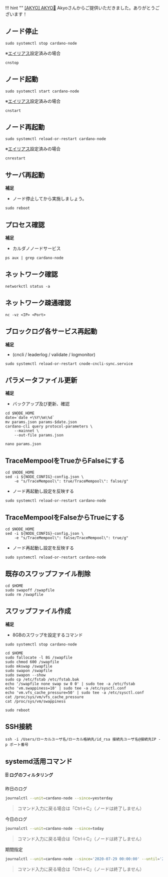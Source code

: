

!!! hint ""
    [[AKYO] AKYO🥁](https://jp.cexplorer.io/pool/pool1jsxk3ymqv2gdc6mhqk52544g2aun4zhq5wgx6n32l5s3jlne70n) Akyoさんからご提供いただきました。ありがとうございます！

## **ノード停止**
```
sudo systemctl stop cardano-node
```

※[エイリアス](../setup/2-node-setup.md#_1)設定済みの場合
```
cnstop
```

## **ノード起動**
```
sudo systemctl start cardano-node
```

※[エイリアス](../setup/2-node-setup.md#_1)設定済みの場合
```
cnstart
```

## **ノード再起動**
```
sudo systemctl reload-or-restart cardano-node
```

※[エイリアス](../setup/2-node-setup.md#_1)設定済みの場合
```
cnrestart
```

## **サーバ再起動**
**補足**
- ノード停止してから実施しましょう。
```
sudo reboot
```

## **プロセス確認**
**補足**
- カルダノノードサービス
```
ps aux | grep cardano-node
```

## **ネットワーク確認**
```
networkctl status -a
```

## **ネットワーク疎通確認**
```
nc -vz <IP> <Port>
```

## **ブロックログ各サービス再起動**
**補足**
- (cncli / leaderlog / validate / logmonitor)
```
sudo systemctl reload-or-restart cnode-cncli-sync.service
```


## **パラメータファイル更新**
**補足**
- バックアップ及び更新、確認
```
cd $NODE_HOME
date=`date +\%Y\%m\%d`
mv params.json params-$date.json
cardano-cli query protocol-parameters \
    --mainnet \
    --out-file params.json
```
```
nano params.json
```

## **TraceMempoolをTrueからFalseにする**
```
cd $NODE_HOME
sed -i ${NODE_CONFIG}-config.json \
    -e "s/TraceMempool\": true/TraceMempool\": false/g"
```
- ノード再起動し設定を反映する
```
sudo systemctl reload-or-restart cardano-node
```

## **TraceMempoolをFalseからTrueにする**

```
cd $NODE_HOME
sed -i ${NODE_CONFIG}-config.json \
    -e "s/TraceMempool\": false/TraceMempool\": true/g"
```
- ノード再起動し設定を反映する
```
sudo systemctl reload-or-restart cardano-node
```

## **既存のスワップファイル削除**
```
cd $HOME
sudo swapoff /swapfile
sudo rm /swapfile
```

## **スワップファイル作成**
**補足**
- 8GBのスワップを設定するコマンド
```
sudo systemctl stop cardano-node
```
```
cd $HOME
sudo fallocate -l 8G /swapfile
sudo chmod 600 /swapfile
sudo mkswap /swapfile
sudo swapon /swapfile
sudo swapon --show
sudo cp /etc/fstab /etc/fstab.bak
echo '/swapfile none swap sw 0 0' | sudo tee -a /etc/fstab
echo 'vm.swappiness=10' | sudo tee -a /etc/sysctl.conf
echo 'vm.vfs_cache_pressure=50' | sudo tee -a /etc/sysctl.conf
cat /proc/sys/vm/vfs_cache_pressure
cat /proc/sys/vm/swappiness
```
```
sudo reboot
```

## **SSH接続**
```
ssh -i /Users/ローカルユーザ名/ローカル格納先/id_rsa 接続先ユーザ名@接続先IP -p ポート番号
```

## **systemd活用コマンド**

#### 🗄 ログのフィルタリング

昨日のログ
```bash
journalctl --unit=cardano-node --since=yesterday
```
> コマンド入力に戻る場合は「Ctrl＋C」（ノードは終了しません）

今日のログ
```bash
journalctl --unit=cardano-node --since=today
```
> コマンド入力に戻る場合は「Ctrl＋C」（ノードは終了しません）

期間指定
```bash
journalctl --unit=cardano-node --since='2020-07-29 00:00:00' --until='2020-07-29 12:00:00'
```
> コマンド入力に戻る場合は「Ctrl＋C」（ノードは終了しません）
